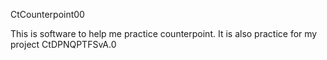 CtCounterpoint00

This is software to help me practice counterpoint. It is also practice for my project CtDPNQPTFSvA.0

